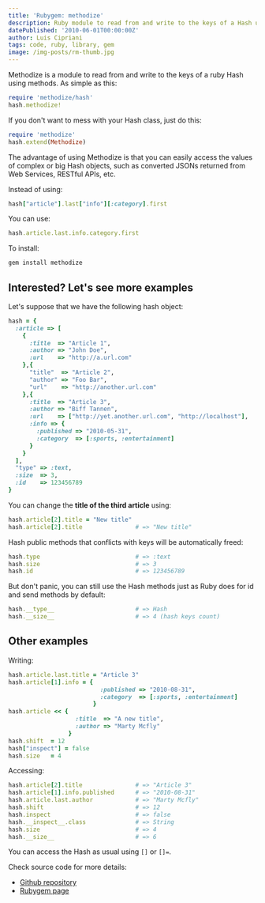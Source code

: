 ```yaml
---
title: 'Rubygem: methodize'
description: Ruby module to read from and write to the keys of a Hash using methods.
datePublished: '2010-06-01T00:00:00Z'
author: Luis Cipriani
tags: code, ruby, library, gem
image: /img-posts/rm-thumb.jpg
---
```


Methodize is a module to read from and write to the keys of a ruby Hash using methods. As simple as this:

```ruby
require 'methodize/hash'
hash.methodize!
```

If you don't want to mess with your Hash class, just do this:

```ruby
require 'methodize'
hash.extend(Methodize)
```

The advantage of using Methodize is that you can easily access the values of complex or big Hash objects, such as converted JSONs returned from Web Services, RESTful APIs, etc.

Instead of using:

```ruby
hash["article"].last["info"][:category].first
```

You can use:

```ruby
hash.article.last.info.category.first
```

To install:

```bash
gem install methodize
```

## Interested? Let's see more examples

Let's suppose that we have the following hash object:

```ruby
hash = {
  :article => [
    {
      :title  => "Article 1",
      :author => "John Doe",
      :url    => "http://a.url.com"
    },{
      "title"  => "Article 2",
      "author" => "Foo Bar",
      "url"    => "http://another.url.com"
    },{
      :title  => "Article 3",
      :author => "Biff Tannen",
      :url    => ["http://yet.another.url.com", "http://localhost"],
      :info => {
        :published => "2010-05-31",
        :category  => [:sports, :entertainment]
      }
    }
  ],
  "type" => :text,
  :size  => 3,
  :id    => 123456789
}
```

You can change the **title of the third article** using:

```ruby
hash.article[2].title = "New title"
hash.article[2].title               # => "New title"
```

Hash public methods that conflicts with keys will be automatically freed:

```ruby
hash.type                           # => :text
hash.size                           # => 3
hash.id                             # => 123456789
```

But don't panic, you can still use the Hash methods just as Ruby does for id and send methods by default:

```ruby
hash.__type__                       # => Hash
hash.__size__                       # => 4 (hash keys count)
```

## Other examples

Writing:

```ruby
hash.article.last.title = "Article 3"
hash.article[1].info = {
                          :published => "2010-08-31",
                          :category  => [:sports, :entertainment]
                        }
hash.article << {
                   :title  => "A new title",
                   :author => "Marty Mcfly"
                 }
hash.shift  = 12
hash["inspect"] = false
hash.size   = 4
```

Accessing:

```ruby
hash.article[2].title               # => "Article 3"
hash.article[1].info.published      # => "2010-08-31"
hash.article.last.author            # => "Marty Mcfly"
hash.shift                          # => 12
hash.inspect                        # => false
hash.__inspect__.class              # => String
hash.size                           # => 4
hash.__size__                       # => 6
```

You can access the Hash as usual using `[]` or `[]=`.

Check source code for more details:

- [Github repository](https://github.com/lfcipriani/methodize)
- [Rubygem page](https://rubygems.org/gems/methodize)
